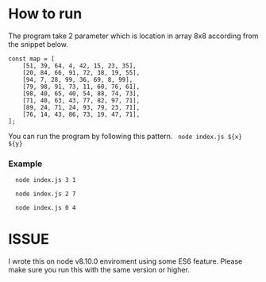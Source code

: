 # How to run 

The program take 2 parameter which is location in array 8x8  according from the snippet below. 
```
const map = [
    [51, 39, 64, 4, 42, 15, 23, 35],
    [20, 84, 66, 91, 72, 38, 19, 55],
    [94, 7, 28, 99, 36, 69, 8, 99],
    [79, 98, 91, 73, 11, 60, 76, 61],
    [98, 40, 65, 40, 54, 88, 74, 73],
    [71, 40, 63, 43, 77, 82, 97, 71],
    [89, 24, 71, 24, 93, 79, 23, 71],
    [76, 14, 43, 86, 73, 19, 47, 71],
];

```
You can run the program by following this pattern.  ``` node index.js ${x} ${y}```

### Example
```
  node index.js 3 1
 
  node index.js 2 7

  node index.js 0 4

```
# ISSUE

I wrote this on node v8.10.0 enviroment using some ES6 feature. Please make sure you run this with the same version or higher.


